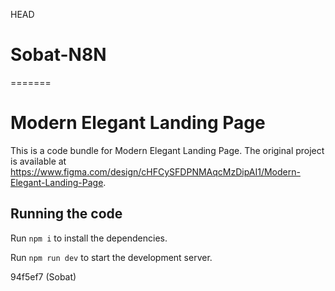 HEAD
# Sobat-N8N
=======

  # Modern Elegant Landing Page

  This is a code bundle for Modern Elegant Landing Page. The original project is available at https://www.figma.com/design/cHFCySFDPNMAqcMzDipAI1/Modern-Elegant-Landing-Page.

  ## Running the code

  Run `npm i` to install the dependencies.

  Run `npm run dev` to start the development server.
  
94f5ef7 (Sobat)
